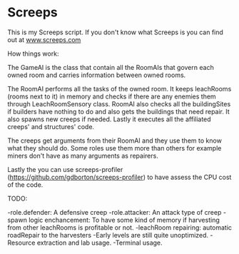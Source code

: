 # Screeps

This is my Screeps script. If you don't know what Screeps is you can find out at www.screeps.com 

How things work:


The GameAI is the class that contain all the RoomAIs that govern each owned room and carries information between owned rooms.

The RoomAI performs all the tasks of the owned room. It keeps leachRooms (rooms next to it) in memory and checks if there are any enemies them through LeachRoomSensory class. RoomAI also checks all the buildingSites if builders have nothing to do and also gets the buildings that need repair. It also spawns new creeps if needed. Lastly it executes all the affiliated creeps' and structures' code.

The creeps get arguments from their RoomAI and they use them to know what they should do. Some roles use them more than others for example miners don't have as many arguments as repairers.

Lastly the you can use screeps-profiler (https://github.com/gdborton/screeps-profiler) to have assess the CPU cost of the code.



TODO:

  -role.defender: A defensive creep
  -role.attacker: An attack type of creep
  -spawn logic enchancement: To have some kind of memory if harvesting from other leachRooms is profitable or not.
  -leachRoom repairing: automatic roadRepair to the harvesters
  -Early levels are still quite unoptimized.
  -Resource extraction and lab usage.
  -Terminal usage.
